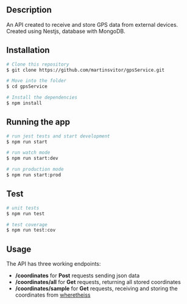 ## Description

An API created to receive and store GPS data from external devices. \
Created using Nestjs, database with MongoDB.

## Installation

```bash
# Clone this repository
$ git clone https://github.com/martinsvitor/gpsService.git

# Move into the folder
$ cd gpsService

# Install the dependencies
$ npm install
```

## Running the app

```bash
# run jest tests and start development
$ npm run start

# run watch mode
$ npm run start:dev

# run production mode
$ npm run start:prod
```

## Test

```bash
# unit tests
$ npm run test

# test coverage
$ npm run test:cov
```

## Usage

The API has three working endpoints:

- **/coordinates** for **Post** requests sending json data
- **/coordinates/all** for **Get** requests, returning all stored coordinates
- **/coordinates/sample** for **Get** requests, receiving and storing the coordinates from [wheretheiss](https://wheretheiss.at/)
